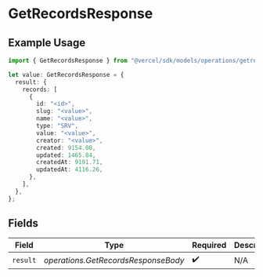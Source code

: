 # GetRecordsResponse

## Example Usage

```typescript
import { GetRecordsResponse } from "@vercel/sdk/models/operations/getrecords.js";

let value: GetRecordsResponse = {
  result: {
    records: [
      {
        id: "<id>",
        slug: "<value>",
        name: "<value>",
        type: "SRV",
        value: "<value>",
        creator: "<value>",
        created: 9154.08,
        updated: 1465.84,
        createdAt: 9191.71,
        updatedAt: 4116.26,
      },
    ],
  },
};
```

## Fields

| Field                               | Type                                | Required                            | Description                         |
| ----------------------------------- | ----------------------------------- | ----------------------------------- | ----------------------------------- |
| `result`                            | *operations.GetRecordsResponseBody* | :heavy_check_mark:                  | N/A                                 |